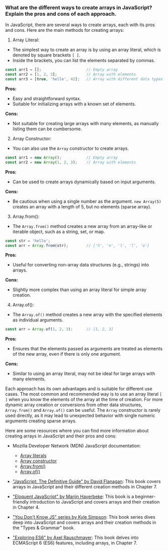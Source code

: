 ### What are the different ways to create arrays in JavaScript? Explain the pros and cons of each approach.

In JavaScript, there are several ways to create arrays, each with its pros and cons. Here are the main methods for creating arrays:

1. Array Literal:
  - The simplest way to create an array is by using an array literal, which is denoted by square brackets `[ ]`.
  - Inside the brackets, you can list the elements separated by commas.

   ```javascript
   const arr1 = [];                    // Empty array
   const arr2 = [1, 2, 3];             // Array with elements
   const arr3 = [true, 'hello', 42];   // Array with different data types
   ```

   **Pros:**
  - Easy and straightforward syntax.
  - Suitable for initializing arrays with a known set of elements.

   **Cons:**
  - Not suitable for creating large arrays with many elements, as manually listing them can be cumbersome.

2. Array Constructor:
  - You can also use the `Array` constructor to create arrays.

   ```javascript
   const arr1 = new Array();           // Empty array
   const arr2 = new Array(1, 2, 3);    // Array with elements
   ```

   **Pros:**
  - Can be used to create arrays dynamically based on input arguments.

   **Cons:**
  - Be cautious when using a single number as the argument. `new Array(5)` creates an array with a length of 5, but no elements (sparse array).

3. Array.from():
  - The `Array.from()` method creates a new array from an array-like or iterable object, such as a string, set, or map.

   ```javascript
   const str = 'hello';
   const arr = Array.from(str);        // ['h', 'e', 'l', 'l', 'o']
   ```

   **Pros:**
  - Useful for converting non-array data structures (e.g., strings) into arrays.

   **Cons:**
  - Slightly more complex than using an array literal for simple array creation.

4. Array.of():
  - The `Array.of()` method creates a new array with the specified elements as individual arguments.

   ```javascript
   const arr = Array.of(1, 2, 3);      // [1, 2, 3]
   ```

   **Pros:**
  - Ensures that the elements passed as arguments are treated as elements of the new array, even if there is only one argument.

   **Cons:**
  - Similar to using an array literal, may not be ideal for large arrays with many elements.

Each approach has its own advantages and is suitable for different use cases. The most common and recommended way is to use an array literal `[ ]` when you know the elements of the array at the time of creation. For more dynamic array creation or conversions from other data structures, `Array.from()` and `Array.of()` can be useful. The `Array` constructor is rarely used directly, as it may lead to unexpected behavior with single numeric arguments creating sparse arrays.

Here are some resources where you can find more information about creating arrays in JavaScript and their pros and cons:

- Mozilla Developer Network (MDN) JavaScript documentation:
  - [Array literals](https://developer.mozilla.org/en-US/docs/Web/JavaScript/Guide/Grammar_and_types#Array_literals)
  - [Array constructor](https://developer.mozilla.org/en-US/docs/Web/JavaScript/Reference/Global_Objects/Array/Array)
  - [Array.from()](https://developer.mozilla.org/en-US/docs/Web/JavaScript/Reference/Global_Objects/Array/from)
  - [Array.of()](https://developer.mozilla.org/en-US/docs/Web/JavaScript/Reference/Global_Objects/Array/of)

- ["JavaScript: The Definitive Guide" by David Flanagan](https://www.oreilly.com/library/view/javascript-the-definitive/9781449393854/): This book covers arrays in JavaScript and their different creation methods in Chapter 7.

- ["Eloquent JavaScript" by Marijn Haverbeke](https://eloquentjavascript.net/): This book is a beginner-friendly introduction to JavaScript and covers arrays and their creation in Chapter 4.

- ["You Don't Know JS" series by Kyle Simpson](https://github.com/getify/You-Dont-Know-JS/tree/2nd-ed/types%20%26%20grammar): This book series dives deep into JavaScript and covers arrays and their creation methods in the "Types & Grammar" book.

- ["Exploring ES6" by Axel Rauschmayer](https://exploringjs.com/es6/): This book delves into ECMAScript 6 (ES6) features, including arrays, in Chapter 7.
